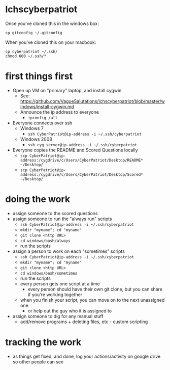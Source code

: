 # lchscyberpatriot

Once you've cloned this in the windows box:

```
cp gitconfig ~/.gitconfig
```

When you've cloned this on your macbook:

```
cp cyberpatriot ~/.ssh/
chmod 600 ~/.ssh/*
```

# first things first
* Open up VM on "primary" laptop, and install cygwin
	- See: <https://github.com/VagueSalutations/lchscyberpatriot/blob/master/windows/install-cygwin.md>
	- Announce the ip address to everyone
		- `ipconfig /all`
* Everyone connects over ssh
	- Windows 7
		- `ssh CyberPatriot@ip-address -i ~/.ssh/cyberpatriot`
	* Windows 2008
		- `ssh cyg_server@ip-address -i ~/.ssh/cyberpatriot`
* Everyone copies the README and Scored Questions locally
	- `scp CyberPatriot@ip-address:/cygdrive/c/Users/CyberPatriot/Desktop/README* ~/Desktop/`
	- `scp CyberPatriot@ip-address:/cygdrive/c/Users/CyberPatriot/Desktop/Scored* ~/Desktop/`

# doing the work
* assign someone to the scored questions
* assign someone to run the "always run" scripts
	- `ssh CyberPatriot@ip-address -i ~/.ssh/cyberpatriot`
	- `mkdir "myname"; cd "myname"`
	- `git clone <http URL>`
	- `cd windows/bash/always`
	- run the scripts
* assign a person to work on each "sometimes" scripts
	- `ssh CyberPatriot@ip-address -i ~/.ssh/cyberpatriot`
	- `mkdir "myname"; cd "myname"`
	- `git clone <http URL>`
	- `cd windows/bash/sometimes`
	- run the scripts
	- every person gets one script at a time
		+ every person should have their own git clone, but you can share if you're working together
	- when you finish your script, you can move on to the next unassigned one
		+ or help out the guy who it is assigned to
* assign someone to dig for any manual stuff
	- add/remove programs + deleting files, etc - custom scripting

# tracking the work
* as things get fixed, and done, log your actions/activity on google drive so other people can see

